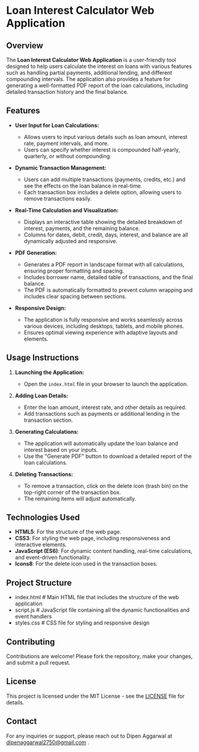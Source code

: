 # Loan Interest Calculator Web Application

## Overview

The **Loan Interest Calculator Web Application** is a user-friendly tool designed to help users calculate the interest on loans with various features such as handling partial payments, additional lending, and different compounding intervals. The application also provides a feature for generating a well-formatted PDF report of the loan calculations, including detailed transaction history and the final balance.

## Features

- **User Input for Loan Calculations:**
  - Allows users to input various details such as loan amount, interest rate, payment intervals, and more.
  - Users can specify whether interest is compounded half-yearly, quarterly, or without compounding.

- **Dynamic Transaction Management:**
  - Users can add multiple transactions (payments, credits, etc.) and see the effects on the loan balance in real-time.
  - Each transaction box includes a delete option, allowing users to remove transactions easily.

- **Real-Time Calculation and Visualization:**
  - Displays an interactive table showing the detailed breakdown of interest, payments, and the remaining balance.
  - Columns for dates, debit, credit, days, interest, and balance are all dynamically adjusted and responsive.

- **PDF Generation:**
  - Generates a PDF report in landscape format with all calculations, ensuring proper formatting and spacing.
  - Includes borrower name, detailed table of transactions, and the final balance.
  - The PDF is automatically formatted to prevent column wrapping and includes clear spacing between sections.

- **Responsive Design:**
  - The application is fully responsive and works seamlessly across various devices, including desktops, tablets, and mobile phones.
  - Ensures optimal viewing experience with adaptive layouts and elements.

## Usage Instructions

1. **Launching the Application:**
   - Open the `index.html` file in your browser to launch the application.
   
2. **Adding Loan Details:**
   - Enter the loan amount, interest rate, and other details as required.
   - Add transactions such as payments or additional lending in the transaction section.
   
3. **Generating Calculations:**
   - The application will automatically update the loan balance and interest based on your inputs.
   - Use the "Generate PDF" button to download a detailed report of the loan calculations.

4. **Deleting Transactions:**
   - To remove a transaction, click on the delete icon (trash bin) on the top-right corner of the transaction box.
   - The remaining items will adjust automatically.

## Technologies Used

- **HTML5**: For the structure of the web page.
- **CSS3**: For styling the web page, including responsiveness and interactive elements.
- **JavaScript (ES6)**: For dynamic content handling, real-time calculations, and event-driven functionality.
- **Icons8**: For the delete icon used in the transaction boxes.

## Project Structure

- index.html      # Main HTML file that includes the structure of the web application
- script.js       # JavaScript file containing all the dynamic functionalities and event handlers
- styles.css      # CSS file for styling and responsive design

## Contributing

Contributions are welcome! Please fork the repository, make your changes, and submit a pull request.

## License

This project is licensed under the MIT License - see the [LICENSE](LICENSE) file for details.

## Contact

For any inquiries or support, please reach out to Dipen Aggarwal at dipenaggarwal2750@gmail.com .

